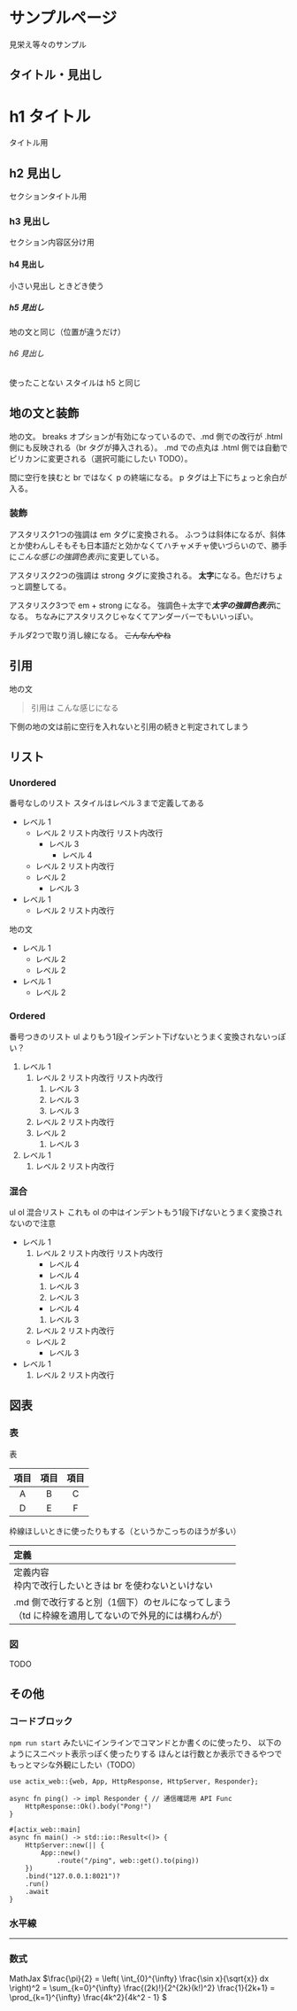 # サンプルページ

見栄え等々のサンプル

## タイトル・見出し

# h1 タイトル
タイトル用

## h2 見出し
セクションタイトル用

### h3 見出し
セクション内容区分け用

#### h4 見出し
小さい見出し
ときどき使う

##### h5 見出し
地の文と同じ（位置が違うだけ）

###### h6 見出し
使ったことない
スタイルは h5 と同じ

## 地の文と装飾

地の文。
breaks オプションが有効になっているので、.md 側での改行が .html 側にも反映される（br タグが挿入される）。
.md での点丸は .html 側では自動でピリカンに変更される（選択可能にしたい TODO）。

間に空行を挟むと br ではなく p の終端になる。
p タグは上下にちょっと余白が入る。

### 装飾
アスタリスク1つの強調は em タグに変換される。
ふつうは斜体になるが、斜体とか使わんしそもそも日本語だと効かなくてハチャメチャ使いづらいので、勝手に*こんな感じの強調色表示*に変更している。

アスタリスク2つの強調は strong タグに変換される。
**太字**になる。色だけちょっと調整してる。

アスタリスク3つで em + strong になる。
強調色＋太字で***太字の強調色表示***になる。
ちなみにアスタリスクじゃなくてアンダーバーでもいいっぽい。

チルダ2つで取り消し線になる。
~~こんなんやね~~

## 引用

地の文
> 引用は
> こんな感じになる

下側の地の文は前に空行を入れないと引用の続きと判定されてしまう

## リスト

### Unordered
番号なしのリスト
スタイルはレベル３まで定義してある

- レベル 1
  - レベル 2
    リスト内改行
    リスト内改行
    - レベル 3
      - レベル 4
  - レベル 2
    リスト内改行
  - レベル 2
    - レベル 3
- レベル 1
  - レベル 2
    リスト内改行

地の文

- レベル 1
  - レベル 2
  - レベル 2
- レベル 1
  - レベル 2

### Ordered
番号つきのリスト
ul よりもう1段インデント下げないとうまく変換されないっぽい？

1. レベル 1
    1. レベル 2
      リスト内改行
      リスト内改行
        1. レベル 3
        1. レベル 3
        1. レベル 3
    1. レベル 2
      リスト内改行
    1. レベル 2
        1. レベル 3
1. レベル 1
    1. レベル 2
      リスト内改行

### 混合
ul ol 混合リスト
これも ol の中はインデントもう1段下げないとうまく変換されないので注意

- レベル 1
  1. レベル 2
    リスト内改行
    リスト内改行
      - レベル 4
      - レベル 4
      1. レベル 3
      1. レベル 3
      - レベル 4
      1. レベル 3
  1. レベル 2
    リスト内改行
  - レベル 2
    - レベル 3
- レベル 1
  1. レベル 2
    リスト内改行

## 図表
### 表

表

|項目|項目|項目|
|:--:|:--:|:--:|
|A|B|C|
|D|E|F|

枠線ほしいときに使ったりもする（というかこっちのほうが多い）

|定義|
|:--|
|定義内容<br />枠内で改行したいときは br を使わないといけない
.md 側で改行すると別（1個下）のセルになってしまう<br />（td に枠線を適用してないので外見的には構わんが）|

### 図

TODO

## その他
### コードブロック
`npm run start` みたいにインラインでコマンドとか書くのに使ったり、
以下のようにスニペット表示っぽく使ったりする
ほんとは行数とか表示できるやつでもっとマシな外観にしたい（TODO）

```
use actix_web::{web, App, HttpResponse, HttpServer, Responder};

async fn ping() -> impl Responder { // 通信確認用 API Func
    HttpResponse::Ok().body("Pong!")
}

#[actix_web::main]
async fn main() -> std::io::Result<()> {
    HttpServer::new(|| {
        App::new()
            .route("/ping", web::get().to(ping))
    })
    .bind("127.0.0.1:8021")?
    .run()
    .await
}
```

### 水平線
---

### 数式
MathJax
$\frac{\pi}{2} =
  \left( \int_{0}^{\infty} \frac{\sin x}{\sqrt{x}} dx \right)^2 =
  \sum_{k=0}^{\infty} \frac{(2k)!}{2^{2k}(k!)^2} \frac{1}{2k+1} =
  \prod_{k=1}^{\infty} \frac{4k^2}{4k^2 - 1}
$

